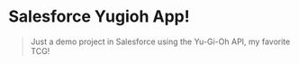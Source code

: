 # Salesforce Yugioh App!

> Just a demo project in Salesforce using the Yu-Gi-Oh API, my favorite TCG!
